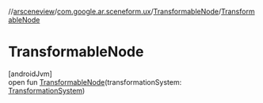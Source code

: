 //[arsceneview](../../../index.md)/[com.google.ar.sceneform.ux](../index.md)/[TransformableNode](index.md)/[TransformableNode](-transformable-node.md)

# TransformableNode

[androidJvm]\
open fun [TransformableNode](-transformable-node.md)(transformationSystem: [TransformationSystem](../../../../arsceneview/com.google.ar.sceneform.ux/-transformation-system/index.md))
